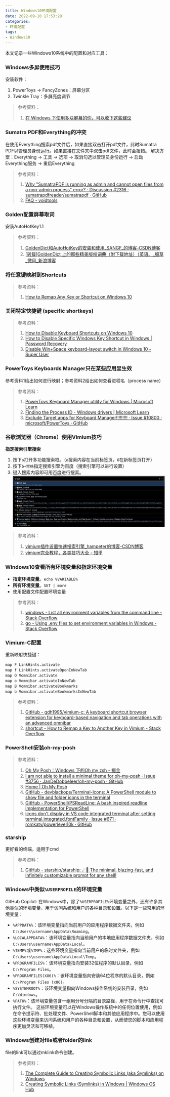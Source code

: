 ```yaml
---
title: Windows10环境配置
date: 2022-09-10 17:53:28
categories:
- 环境配置
tags:
- Windows10
---
```

本文记录一些Windows10系统中的配置和对应工具：
<!--more-->

### Windows多屏使用技巧
安装软件：
1. PowerToys -> FancyZones：屏幕分区
2. Twinkle Tray：多屏亮度调节

> 参考资料：
> 1. [在 Windows 下使用多块屏幕的你，可以收下这些建议](https://sspai.com/post/66381)

### Sumatra PDF和Everything的冲突
在使用Everything搜索pdf文件后，如果直接双击打开pdf文件，此时Sumatra PDF以管理员身份运行。如果直接在文件夹中双击pdf文件，此时会报错。
解决方案：Everything -> 工具 -> 选项 -> 取消勾选以管理员身份运行 -> 启动Everything服务 -> 重启Everything
> 参考资料：
> 1. [Why "SumatraPDF is running as admin and cannot open files from a non-admin process" error? · Discussion #2316 · sumatrapdfreader/sumatrapdf · GitHub](https://github.com/sumatrapdfreader/sumatrapdf/discussions/2316)
> 2. [FAQ - voidtools](https://www.voidtools.com/faq/#how_do_i_prevent_the_uac_prompt_when_running_everything)

### Golden配置屏幕取词
安装AutoHotKey1.1
> 参考资料：
> 1. [GoldenDict和AutoHotKey的安装和使用_SANGF_的博客-CSDN博客](https://blog.csdn.net/sangfengcn/article/details/75731410)
> 2. [[转载]GoldenDict 上的那些精美版权词典（附下载地址）（英语、_细草_微风_新浪博客](https://blog.sina.com.cn/s/blog_797a6edf0102wteg.html)


### 将任意键映射到Shortcuts

> 参考资料：
> 1. [How to Remap Any Key or Shortcut on Windows 10](https://www.howtogeek.com/710290/how-to-remap-any-key-or-shortcut-on-windows-10/)


### 关闭特定快捷键 (specific shortkeys)

> 参考资料：
> 1. [How to Disable Keyboard Shortcuts on Windows 10](https://www.makeuseof.com/windows-10-disable-keyboard-shortcuts)
> 2. [How to Disable Specific Windows Key Shortcut in Windows | Password Recovery](https://www.top-password.com/blog/disable-specific-windows-key-shortcut/)
> 3. [Disable Win+Space keyboard-layout switch in Windows 10 - Super User](https://superuser.com/questions/1000678/disable-winspace-keyboard-layout-switch-in-windows-10#:~:text=go%20to%20Edit%20language%20and,Layout%22%20to%20%22Not%20Assigned%22)

### PowerToys Keyboards Manager只在某些应用里生效
参考资料1给出如何进行映射；参考资料2给出如何查看进程名（process name）
> 参考资料：
> 1. [PowerToys Keyboard Manager utility for Windows | Microsoft Learn](https://learn.microsoft.com/en-us/windows/powertoys/keyboard-manager)
> 2. [Finding the Process ID - Windows drivers | Microsoft Learn](https://learn.microsoft.com/en-us/windows-hardware/drivers/debugger/finding-the-process-id)
> 3. [Exclude Target apps for Keyboard Manager!!!!!!!!! · Issue #10800 · microsoft/PowerToys · GitHub](https://github.com/microsoft/PowerToys/issues/10800)

### 谷歌浏览器（Chrome）使用Vimium技巧
**指定搜索引擎搜索**
1. 按下`o`打开多功能搜索框。（`o`搜索内容在当前标签页，`O`在新标签页打开）
2. 按下`b+空格`指定搜索引擎为百度（搜索引擎可以进行设置）
3. 键入搜索内容即可用百度进行搜索。
![](https://raw.githubusercontent.com/Tom89757/ImageHost/main/hexo/20230606104139.png)
> 参考资料：
> 1. [vimium插件设置快速搜索引擎_hampeter的博客-CSDN博客](https://blog.csdn.net/hampeter/article/details/81940035)
> 2. [vimium完全教程，各类技巧大全 - 知乎](https://zhuanlan.zhihu.com/p/30263616)

### Windows10查看所有环境变量和指定环境变量
- **指定环境变量**。`echo %VARIABLE%`
- **所有环境变量**。`SET | more`
- 使用配置文件配置环境变量
> 参考资料：
> 1. [windows - List all environment variables from the command line - Stack Overflow](https://stackoverflow.com/questions/5327495/list-all-environment-variables-from-the-command-line)
> 2. [go - Using .env files to set environment variables in Windows - Stack Overflow](https://stackoverflow.com/questions/48607302/using-env-files-to-set-environment-variables-in-windows)

### Vimium-C配置
重新映射快捷键：
```bash
map F LinkHints.activate
map f LinkHints.activateOpenInNewTab
map O Vomnibar.activate
map o Vomnibar.activateInNewTab
map B Vomnibar.activateBookmarks
map b Vomnibar.activateBookmarksInNewTab
```
> 参考资料：
> 1. [GitHub - gdh1995/vimium-c: A keyboard shortcut browser extension for keyboard-based navigation and tab operations with an advanced omnibar](https://github.com/gdh1995/vimium-c)
> 2. [shortcut - How to Remap a Key to Another Key in Vimium - Stack Overflow](https://stackoverflow.com/questions/66280656/how-to-remap-a-key-to-another-key-in-vimium)

### PowerShell安装oh-my-posh

> 参考资料：
>1.  [Oh My Posh：Windows 下的Oh my zsh - 掘金](https://juejin.cn/post/7210596158934433853)
>2. [I am not able to install a minimal theme for oh-my-posh · Issue #3756 · JanDeDobbeleer/oh-my-posh · GitHub](https://github.com/JanDeDobbeleer/oh-my-posh/issues/3756)
>3. [Home | Oh My Posh](https://ohmyposh.dev/)
>4. [GitHub - devblackops/Terminal-Icons: A PowerShell module to show file and folder icons in the terminal](https://github.com/devblackops/Terminal-Icons)
>5. [GitHub - PowerShell/PSReadLine: A bash inspired readline implementation for PowerShell](https://github.com/PowerShell/PSReadLine#upgrading)
>6. [icons don't display in VS code integrated terminal after setting terminal.integrated.fontFamily · Issue #671 · romkatv/powerlevel10k · GitHub](https://github.com/romkatv/powerlevel10k/issues/671)

### starship
更好看的终端，适用于cmd
> 参考资料：
> 1. [GitHub - starship/starship: ☄🌌️ The minimal, blazing-fast, and infinitely customizable prompt for any shell!](https://github.com/starship/starship)

### Windows中类似`%USERPROFILE`的环境变量
GitHub Copilot: 在Windows中，除了`%USERPROFILE%`环境变量之外，还有许多其他类似的环境变量，用于访问系统和用户的各种目录和设置。以下是一些常用的环境变量：
- `%APPDATA%`：该环境变量指向当前用户的应用程序数据文件夹，例如`C:\Users\username\AppData\Roaming`。
- `%LOCALAPPDATA%`：该环境变量指向当前用户的本地应用程序数据文件夹，例如`C:\Users\username\AppData\Local`。
- `%TEMP%`或`%TMP%`：这些环境变量指向当前用户的临时文件夹，例如`C:\Users\username\AppData\Local\Temp`。
- `%PROGRAMFILES%`：该环境变量指向安装32位程序的默认目录，例如`C:\Program Files`。
- `%PROGRAMFILES(X86)%`：该环境变量指向安装64位程序的默认目录，例如`C:\Program Files (x86)`。
- `%SYSTEMROOT%`：该环境变量指向Windows操作系统的安装目录，例如`C:\Windows`。
- `%PATH%`：该环境变量包含一组用分号分隔的目录路径，用于在命令行中查找可执行文件。
这些环境变量可以在Windows操作系统中的任何位置使用，例如在命令提示符、批处理文件、PowerShell脚本和其他应用程序中。您可以使用这些环境变量来访问系统和用户的各种目录和设置，从而使您的脚本和应用程序更加灵活和可移植。

### Windows创建对file或者folder的link
file的link可以通过mklink命令创建。
> 参考资料：
> 1. [The Complete Guide to Creating Symbolic Links (aka Symlinks) on Windows](https://www.howtogeek.com/16226/complete-guide-to-symbolic-links-symlinks-on-windows-or-linux/)
> 2. [Creating Symbolic Links (Symlinks) in Windows | Windows OS Hub](https://woshub.com/create-symlink-windows/)

